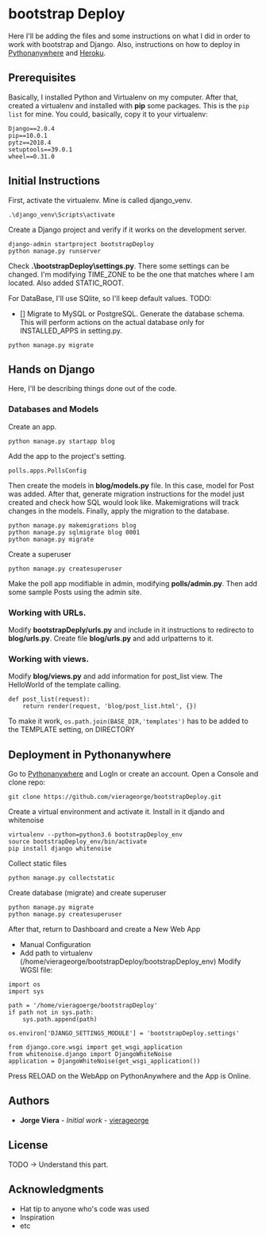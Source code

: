 # bootstrap Deploy

Here I'll be adding the files and some instructions on what I did in order to work with bootstrap and Django. Also, instructions on how to deploy in [Pythonanywhere](https://wwww.pythonanywhere.com) and [Heroku](https://www.heroku.com/).

## Prerequisites
Basically, I installed Python and Virtualenv on my computer. After that, created a virtualenv and installed with **pip** some packages. This is the `pip list` for mine. You could, basically, copy it to your virtualenv:
```
Django==2.0.4
pip==10.0.1
pytz==2018.4
setuptools==39.0.1
wheel==0.31.0
```
## Initial Instructions
First, activate the virtualenv. Mine is called django_venv.
```
.\django_venv\Scripts\activate
```
Create a Django project and verify if it works on the development server.
```
django-admin startproject bootstrapDeploy
python manage.py runserver
```
Check **.\bootstrapDeploy\settings.py**. There some settings can be changed. I'm modifying TIME_ZONE to be the one that matches where I am located. Also added STATIC_ROOT.

For DataBase, I'll use SQlite, so I'll keep default values.
TODO:
- [] Migrate to MySQL or PostgreSQL.
Generate the database schema. This will perform actions on the actual database only for INSTALLED_APPS in setting.py.
```
python manage.py migrate
```

## Hands on Django
Here, I'll be describing things done out of the code.

### Databases and Models
Create an app.
```
python manage.py startapp blog
```
Add the app to the project's setting.
```
polls.apps.PollsConfig
```
Then create the models in **blog/models.py** file. In this case, model for Post was added. After that, generate migration instructions for the model just created and check how SQL would look like. Makemigrations will track changes in the models. Finally, apply the migration to the database.
```
python manage.py makemigrations blog
python manage.py sqlmigrate blog 0001
python manage.py migrate
```
Create a superuser
```
python manage.py createsuperuser
```
Make the poll app modifiable in admin, modifying **polls/admin.py**. Then add some sample Posts using the admin site.

### Working with URLs.
Modify **bootstrapDeply/urls.py** and include in it instructions to redirecto to **blog/urls.py**. Create file **blog/urls.py** and add urlpatterns to it.

### Working with views.
Modify **blog/views.py** and add information for post_list view. The HelloWorld of the template calling.
```
def post_list(request):
    return render(request, 'blog/post_list.html', {})
```
To make it work, `os.path.join(BASE_DIR,'templates')` has to be added to the TEMPLATE setting, on DIRECTORY

## Deployment in Pythonanywhere
Go to [Pythonanywhere](https://wwww.pythonanywhere.com) and LogIn or create an account. Open a Console and clone repo:
```
git clone https://github.com/vierageorge/bootstrapDeploy.git
```
Create a virtual environment and activate it. Install in it djando and whitenoise
```
virtualenv --python=python3.6 bootstrapDeploy_env
source bootstrapDeploy_env/bin/activate
pip install django whitenoise
```
Collect static files
```
python manage.py collectstatic
```
Create database (migrate) and create superuser
```
python manage.py migrate
python manage.py createsuperuser
```
After that, return to Dashboard and create a New Web App
- Manual Configuration
- Add path to virtualenv (/home/vierageorge/bootstrapDeploy/bootstrapDeploy_env)
Modify WGSI file:
```
import os
import sys

path = '/home/vieragoerge/bootstrapDeploy'
if path not in sys.path:
    sys.path.append(path)

os.environ['DJANGO_SETTINGS_MODULE'] = 'bootstrapDeploy.settings'

from django.core.wsgi import get_wsgi_application
from whitenoise.django import DjangoWhiteNoise
application = DjangoWhiteNoise(get_wsgi_application())
```
Press RELOAD on the WebApp on PythonAnywhere and the App is Online.

## Authors
* **Jorge Viera** - *Initial work* - [vierageorge](https://github.com/Vierageorge)

## License
TODO -> Understand this part.

## Acknowledgments

* Hat tip to anyone who's code was used
* Inspiration
* etc
